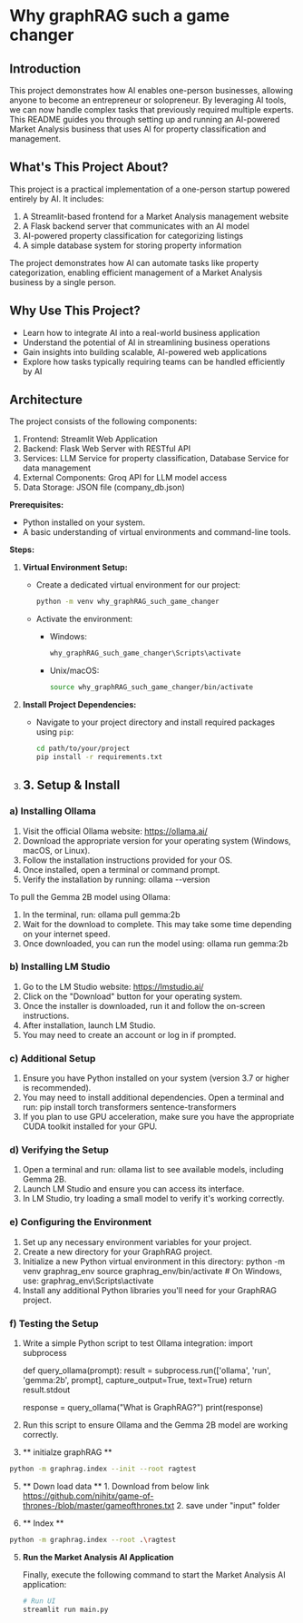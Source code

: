 # Why graphRAG such a game changer 

## Introduction

This project demonstrates how AI enables one-person businesses, allowing anyone to become an entrepreneur or solopreneur. By leveraging AI tools, we can now handle complex tasks that previously required multiple experts. This README guides you through setting up and running an AI-powered Market Analysis business that uses AI for property classification and management.

## What's This Project About?

This project is a practical implementation of a one-person startup powered entirely by AI. It includes:

1. A Streamlit-based frontend for a Market Analysis management website
2. A Flask backend server that communicates with an AI model
3. AI-powered property classification for categorizing listings
4. A simple database system for storing property information

The project demonstrates how AI can automate tasks like property categorization, enabling efficient management of a Market Analysis business by a single person.

## Why Use This Project?

- Learn how to integrate AI into a real-world business application
- Understand the potential of AI in streamlining business operations
- Gain insights into building scalable, AI-powered web applications
- Explore how tasks typically requiring teams can be handled efficiently by AI

## Architecture

The project consists of the following components:

1. Frontend: Streamlit Web Application
2. Backend: Flask Web Server with RESTful API
3. Services: LLM Service for property classification, Database Service for data management
4. External Components: Groq API for LLM model access
5. Data Storage: JSON file (company_db.json)

**Prerequisites:**
- Python installed on your system.
- A basic understanding of virtual environments and command-line tools.

**Steps:**
1. **Virtual Environment Setup:**
   - Create a dedicated virtual environment for our project:
   
     ```bash
     python -m venv why_graphRAG_such_game_changer
     ```
   - Activate the environment:
   
     - Windows:
       ```bash
       why_graphRAG_such_game_changer\Scripts\activate
       ```
     - Unix/macOS:
       ```bash
       source why_graphRAG_such_game_changer/bin/activate
       ```
2. **Install Project Dependencies:**

   - Navigate to your project directory and install required packages using `pip`:
   
     ```bash
     cd path/to/your/project
     pip install -r requirements.txt
     ```

3. ## 3. Setup & Install

### a) Installing Ollama

1. Visit the official Ollama website: https://ollama.ai/
2. Download the appropriate version for your operating system (Windows, macOS, or Linux).
3. Follow the installation instructions provided for your OS.
4. Once installed, open a terminal or command prompt.
5. Verify the installation by running:
   ollama --version

To pull the Gemma 2B model using Ollama:
1. In the terminal, run:
   ollama pull gemma:2b
2. Wait for the download to complete. This may take some time depending on your internet speed.
3. Once downloaded, you can run the model using:
   ollama run gemma:2b

### b) Installing LM Studio

1. Go to the LM Studio website: https://lmstudio.ai/
2. Click on the "Download" button for your operating system.
3. Once the installer is downloaded, run it and follow the on-screen instructions.
4. After installation, launch LM Studio.
5. You may need to create an account or log in if prompted.

### c) Additional Setup

1. Ensure you have Python installed on your system (version 3.7 or higher is recommended).
2. You may need to install additional dependencies. Open a terminal and run:
   pip install torch transformers sentence-transformers
3. If you plan to use GPU acceleration, make sure you have the appropriate CUDA toolkit installed for your GPU.

### d) Verifying the Setup

1. Open a terminal and run: ollama list to see available models, including Gemma 2B.
2. Launch LM Studio and ensure you can access its interface.
3. In LM Studio, try loading a small model to verify it's working correctly.

### e) Configuring the Environment

1. Set up any necessary environment variables for your project.
2. Create a new directory for your GraphRAG project.
3. Initialize a new Python virtual environment in this directory:
   python -m venv graphrag_env
   source graphrag_env/bin/activate  # On Windows, use: graphrag_env\Scripts\activate
4. Install any additional Python libraries you'll need for your GraphRAG project.

### f) Testing the Setup

1. Write a simple Python script to test Ollama integration:
   import subprocess

   def query_ollama(prompt):
       result = subprocess.run(['ollama', 'run', 'gemma:2b', prompt], capture_output=True, text=True)
       return result.stdout

   response = query_ollama("What is GraphRAG?")
   print(response)
2. Run this script to ensure Ollama and the Gemma 2B model are working correctly.
       

4.  ** initialze graphRAG **

```bash
python -m graphrag.index --init --root ragtest
```
5. ** Down load data **
        1. Download from below link
        https://github.com/nihitx/game-of-thrones-/blob/master/gameofthrones.txt 
        2. save under "input" folder

5. ** Index **

```bash
python -m graphrag.index --root .\ragtest
```
5. **Run the Market Analysis AI Application**

   Finally, execute the following command to start the Market Analysis AI application:

   ```bash   
   # Run UI
   streamlit run main.py
   ```  

